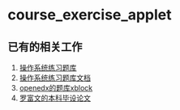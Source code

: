 # course_exercise_applet

## 已有的相关工作
1. [操作系统练习题库](https://github.com/chyyuu/os_course_exercise_library)
1. [操作系统练习题库文档](https://github.com/Heaven1881/mooc-document)
1. [openedx的题库xblock](https://github.com/Heaven1881/mooc-ExerciseMdf)
1. [罗富文的本科毕设论文](http://os.cs.tsinghua.edu.cn/research/undergraduate/lfwen2015)
